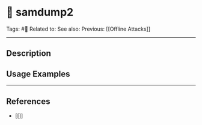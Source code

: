 # 💢 samdump2
Tags: #💢
Related to: 
See also: 
Previous: [[Offline Attacks]]

---
## Description


## Usage Examples


---
## References
- [[]]